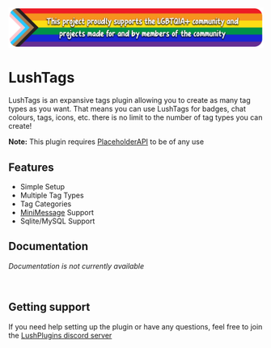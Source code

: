 ![This project proudly suppports the LGBTQIA+ community](https://raw.githubusercontent.com/OakLoaf/OakLoaf/refs/heads/main/assets/pride.png)

# LushTags
LushTags is an expansive tags plugin allowing you to create as many tag types as you want. That means you can use LushTags for badges, chat colours, tags, icons, etc. there is no limit to the number of tag types you can create!

**Note:** This plugin requires [PlaceholderAPI](https://www.spigotmc.org/resources/placeholderapi.6245/) to be of any use

## Features
- Simple Setup
- Multiple Tag Types
- Tag Categories
- [MiniMessage](https://docs.advntr.dev/minimessage/) Support
- Sqlite/MySQL Support

## Documentation
_Documentation is not currently available_

<br>

## Getting support
If you need help setting up the plugin or have any questions, feel free to join the [LushPlugins discord server](https://discord.gg/mbPxvAxP3m)
